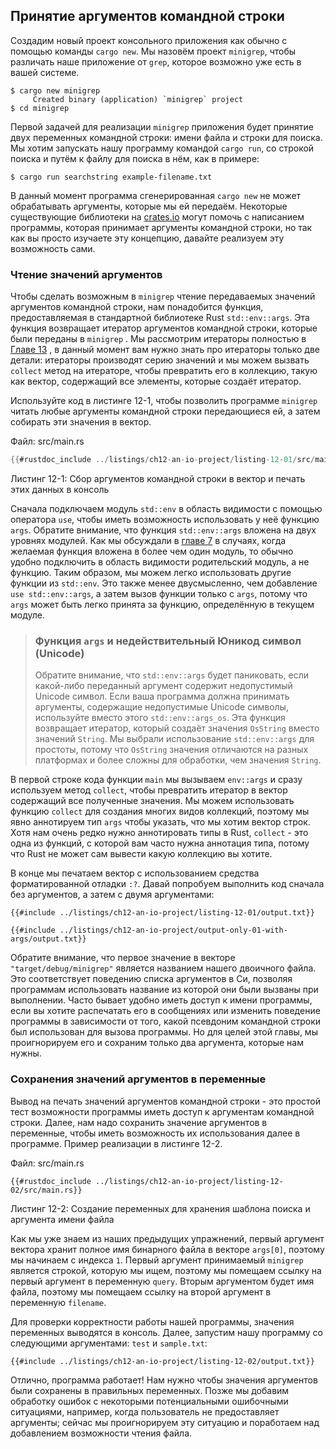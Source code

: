 ## Принятие аргументов командной строки

Создадим новый проект консольного приложения как обычно с помощью команды `cargo new`. Мы назовём проект `minigrep`, чтобы различать наше приложение от `grep`, которое возможно уже есть в вашей системе.

```console
$ cargo new minigrep
     Created binary (application) `minigrep` project
$ cd minigrep
```

Первой задачей для реализации `minigrep` приложения будет принятие двух переменных командной строки: имени файла и строки для поиска. Мы хотим запускать нашу программу командой `cargo run`, со строкой поиска и путём к файлу для поиска в нём, как в примере:

```console
$ cargo run searchstring example-filename.txt
```

В данный момент программа сгенерированная `cargo new` не может обрабатывать аргументы, которые мы ей передаём. Некоторые существующие библиотеки на [crates.io](https://crates.io/) могут помочь с написанием программы, которая принимает аргументы командной строки, но так как вы просто изучаете эту концепцию, давайте реализуем эту возможность сами.

### Чтение значений аргументов

Чтобы сделать возможным в `minigrep` чтение передаваемых значений аргументов командной строки, нам понадобится функция, предоставляемая в стандартной библиотеке Rust `std::env::args`. Эта функция возвращает итератор аргументов командной строки, которые были переданы в `minigrep` . Мы рассмотрим итераторы полностью в [Главе 13](https://gitlocalize.com/repo/4579/ru/rustbook-en/src/ch13-00-functional-features.html)<comment> <!----> </comment>, в данный момент вам нужно знать про итераторы только две детали: итераторы производят серию значений и мы можем вызвать <code>collect</code> метод на итераторе, чтобы превратить его в коллекцию, такую как вектор, содержащий все элементы, которые создаёт итератор.

Используйте код в листинге 12-1, чтобы позволить программе `minigrep` читать любые аргументы командной строки передающиеся ей, а затем собирать эти значения в вектор.

<span class="filename">Файл: src/main.rs</span>

```rust
{{#rustdoc_include ../listings/ch12-an-io-project/listing-12-01/src/main.rs}}
```

<span class="caption">Листинг 12-1: Сбор аргументов командной строки в вектор и печать этих данных в консоль</span>

Сначала подключаем модуль `std::env` в область видимости с помощью оператора `use`, чтобы иметь возможность использовать у неё функцию `args`. Обратите внимание, что функция `std::env::args` вложена на двух уровнях модулей. Как мы обсуждали в [главе 7]<!--  --> в случаях, когда желаемая функция вложена в более чем один модуль, то обычно удобно подключить в область видимости родительский модуль, а не функцию. Таким образом, мы можем легко использовать другие функции из `std::env`. Это также менее двусмысленно, чем добавление `use std::env::args`, а затем вызов функции только с `args`, потому что `args` может быть легко принята за функцию, определённую в текущем модуле.

> ### Функция `args` и недействительный Юникод символ (Unicode)
> Обратите внимание, что `std::env::args` будет паниковать, если какой-либо переданный аргумент содержит недопустимый Unicode символ. Если ваша программа должна принимать аргументы, содержащие недопустимые Unicode символы, используйте вместо этого `std::env::args_os`. Эта функция возвращает итератор, который создаёт значения `OsString` вместо значений `String`. Мы выбрали использование `std::env::args` для простоты, потому что `OsString` значения отличаются на разных платформах и более сложны для обработки, чем значения `String`.

В первой строке кода функции `main` мы вызываем `env::args` и сразу используем метод `collect`, чтобы превратить итератор в вектор содержащий все полученные значения. Мы можем использовать функцию `collect` для создания многих видов коллекций, поэтому мы явно аннотируем тип `args` чтобы указать, что мы хотим вектор строк. Хотя нам очень редко нужно аннотировать типы в Rust, `collect` - это одна из функций, с которой вам часто нужна аннотация типа, потому что Rust не может сам вывести какую коллекцию вы хотите.

В конце мы печатаем вектор с использованием средства форматированной отладки `:?`. Давай попробуем выполнить код сначала без аргументов, а затем с двумя аргументами:

```console
{{#include ../listings/ch12-an-io-project/listing-12-01/output.txt}}
```

```console
{{#include ../listings/ch12-an-io-project/output-only-01-with-args/output.txt}}
```

Обратите внимание, что первое значение в векторе `"target/debug/minigrep"` является названием нашего двоичного файла. Это соответствует поведению списка аргументов в Си, позволяя программам использовать название из которой они были вызваны при выполнении. Часто бывает удобно иметь доступ к имени программы, если вы хотите распечатать его в сообщениях или изменить поведение программы в зависимости от того, какой псевдоним командной строки был использован для вызова программы. Но для целей этой главы, мы проигнорируем его и сохраним только два аргумента, которые нам нужны.

### Сохранения значений аргументов в переменные

Вывод на печать значений аргументов командной строки  - это простой тест возможности программы иметь доступ к аргументам командной строки. Далее, нам надо сохранить значение аргументов в переменные, чтобы иметь возможность их использования далее в программе. Пример реализации в листинге 12-2.

<span class="filename">Файл: src/main.rs</span>

```rust,should_panic
{{#rustdoc_include ../listings/ch12-an-io-project/listing-12-02/src/main.rs}}
```

<span class="caption">Листинг 12-2: Создание переменных для хранения шаблона поиска и аргумента имени файла</span>

Как мы уже знаем из наших предыдущих упражнений, первый аргумент вектора хранит полное имя бинарного файла в векторе `args[0]`, поэтому мы начинаем с индекса `1`. Первый аргумент принимаемый `minigrep` является строкой, которую мы ищем, поэтому мы помещаем ссылку на первый аргумент в переменную `query`. Вторым аргументом будет имя файла, поэтому мы помещаем ссылку на второй аргумент в переменную `filename`.

Для проверки корректности работы нашей программы, значения переменных выводятся в консоль. Далее, запустим нашу программу со следующими аргументами: `test` и `sample.txt`:

```console
{{#include ../listings/ch12-an-io-project/listing-12-02/output.txt}}
```

Отлично, программа работает! Нам нужно чтобы значения аргументов были сохранены в правильных переменных. Позже мы добавим обработку ошибок с некоторыми потенциальными ошибочными ситуациями, например, когда пользователь не предоставляет аргументы; сейчас мы проигнорируем эту ситуацию и поработаем над добавлением возможности чтения файла.


[главе 7]: ch13-00-functional-features.html